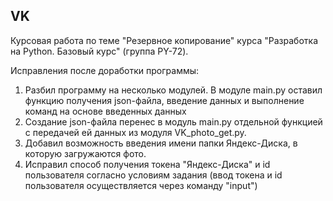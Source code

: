 ## VK
Курсовая работа по теме "Резервное копирование" курса "Разработка на Python. Базовый курс" (группа PY-72).

Исправления после доработки программы:
1. Разбил программу на несколько модулей. В модуле main.py оставил функцию получения json-файла, введение данных и выполнение команд на основе введенных данных
2. Создание json-файла перенес в модуль main.py отдельной функцией с передачей ей данных из модуля VK_photo_get.py.
3. Добавил возможность введения имени папки Яндекс-Диска, в которую загружаются фото.
4. Исправил способ получения токена "Яндекс-Диска" и id пользователя согласно условиям задания (ввод токена и id пользователя осуществляется через команду "input")

